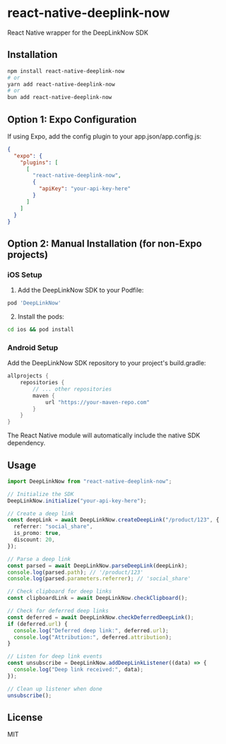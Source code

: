 # react-native-deeplink-now

React Native wrapper for the DeepLinkNow SDK

## Installation

```sh
npm install react-native-deeplink-now
# or
yarn add react-native-deeplink-now
# or
bun add react-native-deeplink-now
```

## Option 1: Expo Configuration

If using Expo, add the config plugin to your app.json/app.config.js:

```json
{
  "expo": {
    "plugins": [
      [
        "react-native-deeplink-now",
        {
          "apiKey": "your-api-key-here"
        }
      ]
    ]
  }
}
```

## Option 2: Manual Installation (for non-Expo projects)

### iOS Setup

1. Add the DeepLinkNow SDK to your Podfile:

```ruby
pod 'DeepLinkNow'
```

2. Install the pods:

```sh
cd ios && pod install
```

### Android Setup

Add the DeepLinkNow SDK repository to your project's build.gradle:

```gradle
allprojects {
    repositories {
        // ... other repositories
        maven {
            url "https://your-maven-repo.com"
        }
    }
}
```

The React Native module will automatically include the native SDK dependency.

## Usage

```typescript
import DeepLinkNow from "react-native-deeplink-now";

// Initialize the SDK
DeepLinkNow.initialize("your-api-key-here");

// Create a deep link
const deepLink = await DeepLinkNow.createDeepLink("/product/123", {
  referrer: "social_share",
  is_promo: true,
  discount: 20,
});

// Parse a deep link
const parsed = await DeepLinkNow.parseDeepLink(deepLink);
console.log(parsed.path); // '/product/123'
console.log(parsed.parameters.referrer); // 'social_share'

// Check clipboard for deep links
const clipboardLink = await DeepLinkNow.checkClipboard();

// Check for deferred deep links
const deferred = await DeepLinkNow.checkDeferredDeepLink();
if (deferred.url) {
  console.log("Deferred deep link:", deferred.url);
  console.log("Attribution:", deferred.attribution);
}

// Listen for deep link events
const unsubscribe = DeepLinkNow.addDeepLinkListener((data) => {
  console.log("Deep link received:", data);
});

// Clean up listener when done
unsubscribe();
```

## License

MIT
